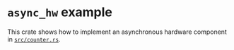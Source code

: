 # `async_hw` example

This crate shows how to implement an asynchronous hardware component in [`src/counter.rs`](src/counter.rs).